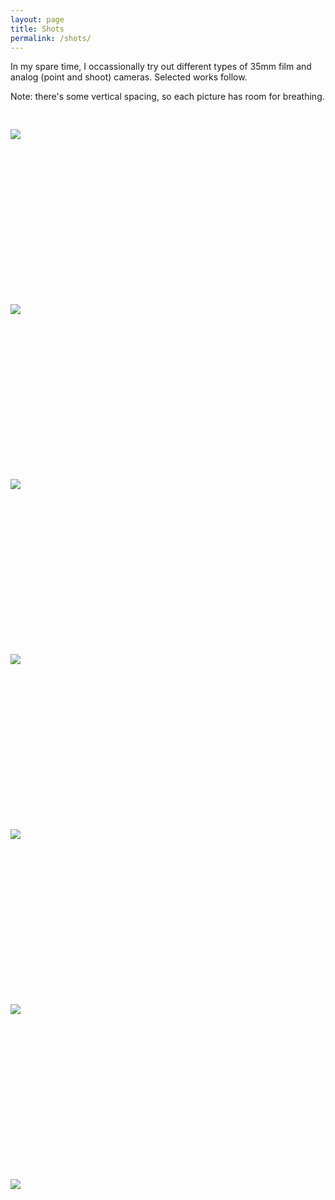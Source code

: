 ```yaml
---
layout: page
title: Shots
permalink: /shots/
---
```


In my spare time, I occassionally try out different types of 35mm film and analog (point and shoot) cameras. Selected works follow.

Note: there's some vertical spacing, so each picture has room for breathing.

<img style="padding-top: 30px" src="https://i.postimg.cc/W3H1HhdM/imm029-N29-2.jpg" max-height="800px">

<img style="padding-top: 250px" src="https://i.postimg.cc/Fzxdn9Qm/imm030-N30-2.jpg
" max-height="800px">

<img style="padding-top: 250px" src="https://i.postimg.cc/LXXbssNQ/IMG-4189-2.jpg
" max-height="800px">

<img style="padding-top: 250px" src="https://i.postimg.cc/G24JTTYN/IMG-3886-2.jpg
" max-height="800px">

<img style="padding-top: 250px" src="https://i.postimg.cc/XvHkvkZd/IMG-3882.jpg
" max-height="800px">

<img style="padding-top: 250px" src="https://i.postimg.cc/jjW8V15B/IMG-4006.jpg
" max-height="800px">

<img style="padding: 250px 0 250px 0" src="https://i.postimg.cc/rsq3L97W/IMG-3889-2.jpg
" max-height="800px">

